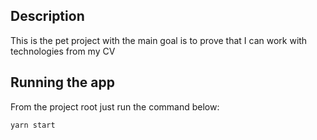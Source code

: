 ## Description
This is the pet project with the main goal is to prove that I can work with technologies from my CV

## Running the app
From the project root just run the command below:
```bash
yarn start
```